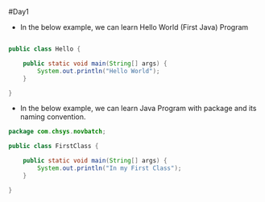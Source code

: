 #Day1
* In the below example, we can learn Hello World (First Java) Program
```java

public class Hello {

	public static void main(String[] args) {
		System.out.println("Hello World");
	}

}
```

* In the below example, we can learn Java Program with package and its naming convention.

```java 
package com.chsys.novbatch;

public class FirstClass {

	public static void main(String[] args) {
		System.out.println("In my First Class");
	}

}
```
